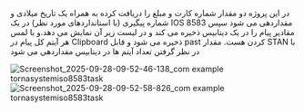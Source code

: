 در این پروژه دو مقدار شماره کارت و مبلغ را دریافت کرده به همراه یک تاریخ میلادی و شماره پیگیری (با استانداردهای مورد نظر) در یک IOS 8583 مقداردهی می شود سپس مقادیر پیام را در یک دیتابیس ذخیره می کند و در لیست زیر آن نمایش می دهد.و با لمس هر آیتم کل پیام در Clipboard ذخیره می شود و قابل past کردن هست.
مقدار STAN با در نظر گرفتن تعداد آیتم ها در دیتابیس مقداردهی می شود

![Screenshot_2025-09-28-09-52-46-138_com example tornasystemiso8583task](https://github.com/user-attachments/assets/17de85f0-6e4a-41e6-bc13-e1dafd3c7e9f) ![Screenshot_2025-09-28-09-52-58-826_com example tornasystemiso8583task](https://github.com/user-attachments/assets/7e8ae413-67f6-4fe5-8eee-673b4433a4d3)




